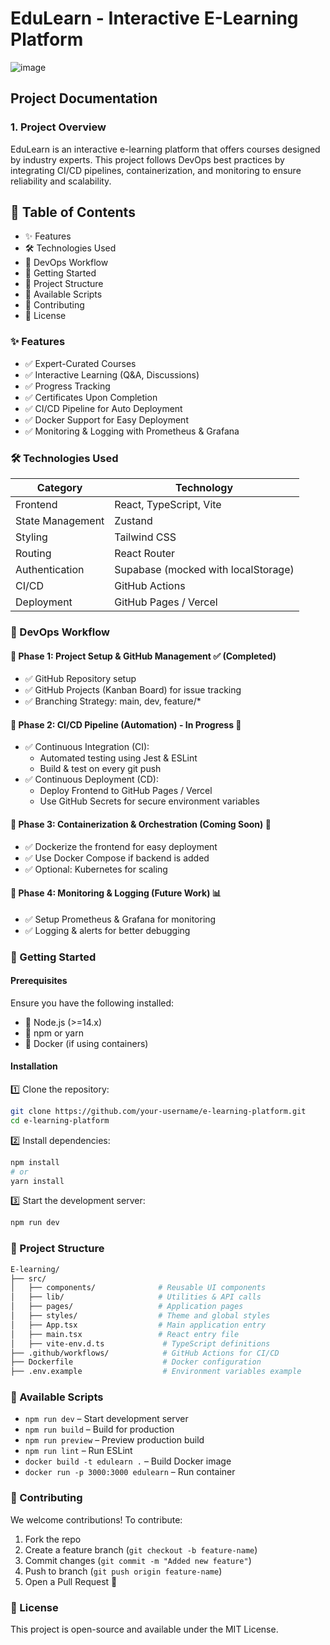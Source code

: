 # EduLearn - Interactive E-Learning Platform
![image](https://github.com/user-attachments/assets/b82b5116-2ff0-466e-9f25-c72dc4512381)
## Project Documentation

### 1. Project Overview

EduLearn is an interactive e-learning platform that offers courses designed by industry experts. This project follows DevOps best practices by integrating CI/CD pipelines, containerization, and monitoring to ensure reliability and scalability.

## 🚀 Table of Contents

- ✨ Features
- 🛠 Technologies Used
- 📌 DevOps Workflow
- 🚀 Getting Started
- 📂 Project Structure
- 📜 Available Scripts
- 🤝 Contributing
- 📄 License

### ✨ Features

- ✅ Expert-Curated Courses
- ✅ Interactive Learning (Q&A, Discussions)
- ✅ Progress Tracking
- ✅ Certificates Upon Completion
- ✅ CI/CD Pipeline for Auto Deployment
- ✅ Docker Support for Easy Deployment
- ✅ Monitoring & Logging with Prometheus & Grafana

### 🛠 Technologies Used

| Category           | Technology            |
|-------------------|----------------------|
| Frontend         | React, TypeScript, Vite |
| State Management | Zustand               |
| Styling         | Tailwind CSS           |
| Routing         | React Router           |
| Authentication  | Supabase (mocked with localStorage) |
| CI/CD           | GitHub Actions         |
| Deployment      | GitHub Pages / Vercel  |

### 📌 DevOps Workflow

#### 🔹 Phase 1: Project Setup & GitHub Management ✅ (Completed)
- ✅ GitHub Repository setup
- ✅ GitHub Projects (Kanban Board) for issue tracking
- ✅ Branching Strategy: main, dev, feature/*

#### 🔹 Phase 2: CI/CD Pipeline (Automation) - In Progress 🚀
- ✅ Continuous Integration (CI):
  - Automated testing using Jest & ESLint
  - Build & test on every git push
- ✅ Continuous Deployment (CD):
  - Deploy Frontend to GitHub Pages / Vercel
  - Use GitHub Secrets for secure environment variables

#### 🔹 Phase 3: Containerization & Orchestration (Coming Soon) 🐳
- ✅ Dockerize the frontend for easy deployment
- ✅ Use Docker Compose if backend is added
- ✅ Optional: Kubernetes for scaling

#### 🔹 Phase 4: Monitoring & Logging (Future Work) 📊
- ✅ Setup Prometheus & Grafana for monitoring
- ✅ Logging & alerts for better debugging

### 🚀 Getting Started

#### Prerequisites
Ensure you have the following installed:
- 🔹 Node.js (>=14.x)
- 🔹 npm or yarn
- 🔹 Docker (if using containers)

#### Installation

1️⃣ Clone the repository:
```sh
git clone https://github.com/your-username/e-learning-platform.git
cd e-learning-platform
```

2️⃣ Install dependencies:
```sh
npm install
# or
yarn install
```

3️⃣ Start the development server:
```sh
npm run dev
```

### 📂 Project Structure

```bash
E-learning/
├── src/
│   ├── components/              # Reusable UI components
│   ├── lib/                     # Utilities & API calls
│   ├── pages/                   # Application pages
│   ├── styles/                  # Theme and global styles
│   ├── App.tsx                  # Main application entry
│   ├── main.tsx                 # React entry file
│   ├── vite-env.d.ts             # TypeScript definitions
├── .github/workflows/            # GitHub Actions for CI/CD
├── Dockerfile                    # Docker configuration
├── .env.example                  # Environment variables example
```

### 📜 Available Scripts

- `npm run dev` – Start development server
- `npm run build` – Build for production
- `npm run preview` – Preview production build
- `npm run lint` – Run ESLint
- `docker build -t edulearn .` – Build Docker image
- `docker run -p 3000:3000 edulearn` – Run container

### 🤝 Contributing

We welcome contributions! To contribute:

1. Fork the repo
2. Create a feature branch (`git checkout -b feature-name`)
3. Commit changes (`git commit -m "Added new feature"`)
4. Push to branch (`git push origin feature-name`)
5. Open a Pull Request 🎉

### 📄 License

This project is open-source and available under the MIT License.
